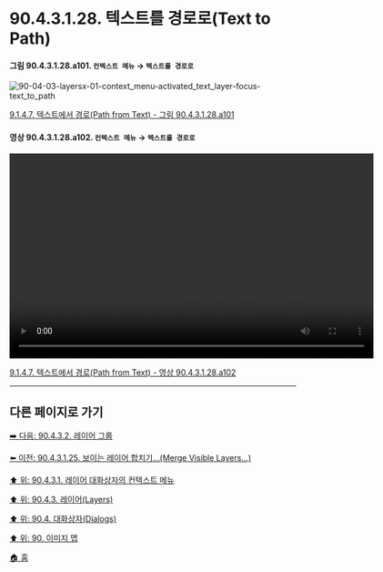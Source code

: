 # 90.4.3.1.28. 텍스트를 경로로(Text to Path)

<a id="90-04-03-01-28-a101"></a>

#### 그림 90.4.3.1.28.a101. `컨텍스트 메뉴` → `텍스트를 경로로`
![90-04-03-layersx-01-context_menu-activated_text_layer-focus-text_to_path](https://github.com/wonder13662/gimp/assets/15767104/0291f72b-3c48-4495-b42f-1fddbcab05a3)

[9.1.4.7. 텍스트에서 경로(Path from Text) - 그림 90.4.3.1.28.a101](./09-01-04-07-path_from_text.md#90-04-03-01-28-a101)

<a id="90-04-03-01-28-a102"></a>

#### 영상 90.4.3.1.28.a102. `컨텍스트 메뉴` → `텍스트를 경로로`
<video controls="controls" width="640" height="360" src="https://github.com/wonder13662/gimp/assets/15767104/65212867-b4f2-4860-a414-eaf95c1423c9"></video>

[9.1.4.7. 텍스트에서 경로(Path from Text) - 영상 90.4.3.1.28.a102](./09-01-04-07-path_from_text.md#90-04-03-01-28-a102)

***

## 다른 페이지로 가기

[➡️ 다음: 90.4.3.2. 레이어 그룹](./90-04-0003-002-layer_group.md)

[⬅️ 이전: 90.4.3.1.25. 보이는 레이어 합치기...(Merge Visible Layers...)](./90-04-0003-001-025-merge_visible_layers.md)

[⬆️ 위: 90.4.3.1. 레이어 대화상자의 컨텍스트 메뉴](./90-04-0003-001-000-context_menu.md)

[⬆️ 위: 90.4.3. 레이어(Layers)](./90-04-0003-000-layers.md)

[⬆️ 위: 90.4. 대화상자(Dialogs)](./90-04-0000-dialogs.md)

[⬆️ 위: 90. 이미지 맵](./90-00-image-map.md)

[🏠 홈](./00-home.md)

